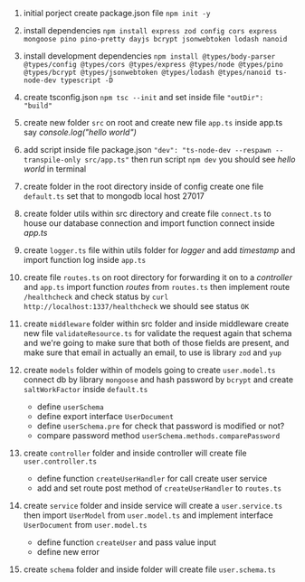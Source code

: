 1. initial porject create package.json file `npm init -y`

2. install dependencies `npm install express zod config cors express mongoose pino pino-pretty dayjs bcrypt jsonwebtoken lodash nanoid`

3. install development dependencies `npm install @types/body-parser @types/config @types/cors @types/express @types/node @types/pino @types/bcrypt @types/jsonwebtoken @types/lodash @types/nanoid ts-node-dev typescript -D`

4. create tsconfig.json `npm tsc --init` and set inside file `"outDir": "build"`

5. create new folder `src` on root and create new file `app.ts` inside app.ts say _console.log("hello world")_

6. add script inside file package.json `"dev": "ts-node-dev --respawn --transpile-only src/app.ts"` then run script `npm dev` you should see _hello world_ in terminal

7. create folder in the root directory inside of config create one file `default.ts` set that to mongodb local host 27017

8. create folder utils within src directory and create file `connect.ts` to house our database connection and import function connect inside _app.ts_

9. create `logger.ts` file within utils folder for _logger_ and add _timestamp_ and import function log inside `app.ts`

10. create file `routes.ts` on root directory for forwarding it on to a _controller_ and `app.ts` import function _routes_ from `routes.ts` then implement route `/healthcheck` and check status by `curl http://localhost:1337/healthcheck` we should see status `OK`

11. create `middleware` folder within src folder and inside middleware create new file `validateResource.ts` for validate the request again that schema and we're going to make sure that both of those fields are present, and make sure that email in actually an email, to use is library `zod` and `yup`

12. create `models` folder within of models going to create `user.model.ts` connect db by library `mongoose` and hash password by `bcrypt` and create `saltWorkFactor` inside `default.ts`

    - define `userSchema`
    - define export interface `UserDocument`
    - define `userSchema.pre` for check that password is modified or not?
    - compare password method `userSchema.methods.comparePassword`

13. create `controller` folder and inside controller will create file `user.controller.ts`

    - define function `createUserHandler` for call create user service
    - add and set route post method of `createUserHandler` to `routes.ts`

14. create `service` folder and inside service will create a `user.service.ts` then import `UserModel` from `user.model.ts` and implement interface `UserDocument` from `user.model.ts`

    - define function `createUser` and pass value input
    - define new error

15. create `schema` folder and inside folder will create file `user.schema.ts`
